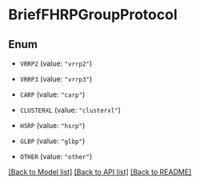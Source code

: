 # BriefFHRPGroupProtocol

## Enum


* `VRRP2` (value: `"vrrp2"`)

* `VRRP3` (value: `"vrrp3"`)

* `CARP` (value: `"carp"`)

* `CLUSTERXL` (value: `"clusterxl"`)

* `HSRP` (value: `"hsrp"`)

* `GLBP` (value: `"glbp"`)

* `OTHER` (value: `"other"`)


[[Back to Model list]](../README.md#documentation-for-models) [[Back to API list]](../README.md#documentation-for-api-endpoints) [[Back to README]](../README.md)


